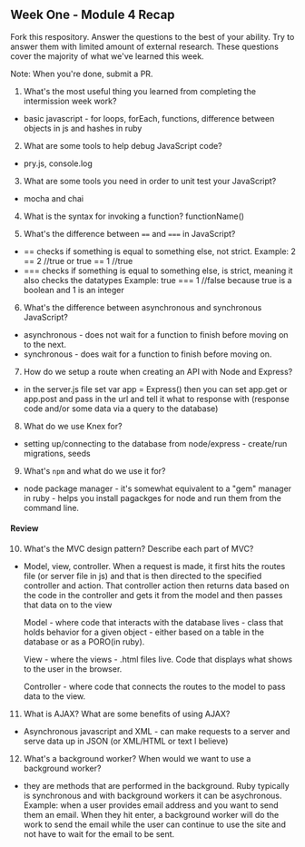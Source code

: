 ## Week One - Module 4 Recap

Fork this respository. Answer the questions to the best of your ability. Try to answer them with limited amount of external research. These questions cover the majority of what we've learned this week. 

Note: When you're done, submit a PR. 

1. What's the most useful thing you learned from completing the intermission week work?
- basic javascript - for loops, forEach, functions, difference between objects in js and hashes in ruby

2. What are some tools to help debug JavaScript code?
- pry.js, console.log

3. What are some tools you need in order to unit test your JavaScript?
- mocha and chai 

4. What is the syntax for invoking a function?
functionName()

5. What's the difference between `==` and `===` in JavaScript?
- == checks if something is equal to something else, not strict. Example: 2 == 2 //true or true == 1 //true
- === checks if something is equal to something else, is strict, meaning it also checks the datatypes Example: true === 1 //false because true is a boolean and 1 is an integer

6. What's the difference between asynchronous and synchronous JavaScript? 
- asynchronous - does not wait for a function to finish before moving on to the next. 
- synchronous - does wait for a function to finish before moving on. 

7. How do we setup a route when creating an API with Node and Express?
- in the server.js file set var app = Express() then you can set app.get or app.post and pass in the url and tell it what to response with (response code and/or some data via a query to the database) 

8. What do we use Knex for?
- setting up/connecting to the database from node/express - create/run migrations, seeds

9. What's `npm` and what do we use it for?
- node package manager - it's somewhat equivalent to a "gem" manager in ruby - helps you install pagackges for node and run them from the command line. 

#### Review  
10. What's the MVC design pattern? Describe each part of MVC?
- Model, view, controller. When a request is made, it first hits the routes file (or server file in js) and that is then directed to the specified controller and action. That controller action then returns data based on the code in the controller and gets it from the model and then passes that data on to the view
  
  Model - where code that interacts with the database lives - class that holds behavior for a given object - either based on a table in the database or as a PORO(in ruby). 
  
  View - where the views - .html files live. Code that displays what shows to the user in the browser. 
  
  Controller - where code that connects the routes to the model to pass data to the view.
  
11. What is AJAX? What are some benefits of using AJAX?
- Asynchronous javascript and XML - can make requests to a server and serve data up in JSON (or XML/HTML or text I believe)

12. What's a background worker? When would we want to use a background worker?
- they are methods that are performed in the background. Ruby typically is synchronous and with background workers it can be asychronous. Example: when a user provides email address and you want to send them an email. When they hit enter, a background worker will do the work to send the email while the user can continue to use the site and not have to wait for the email to be sent. 
